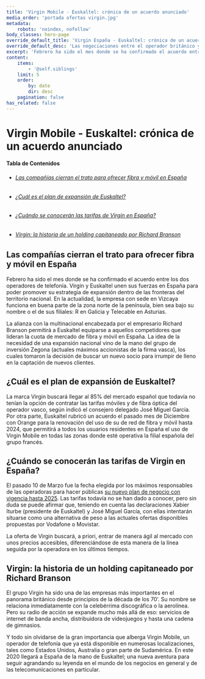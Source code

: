 ```yaml
---
title: 'Virgin Mobile - Euskaltel: crónica de un acuerdo anunciado'
media_order: 'portada ofertas virgin.jpg'
metadata:
    robots: 'noindex, nofollow'
body_classes: hero-page
override_default_title: 'Virgin España - Euskaltel: crónica de un acuerdo anunciado'
override_default_desc: 'Las negociaciones entre el operador británico y la firma vasca ya han alcanzado buen puerto y a partir del segundo semestre de 2020 empezará la andadura de Virgin Mobile en España. ¡Descubre los detalles del acuerdo!'
excerpt: 'Febrero ha sido el mes donde se ha confirmado el acuerdo entre los dos operadores de telefonía. Virgin y Euskaltel unen sus fuerzas en España para poder promover su...'
content:
    items:
        - '@self.siblings'
    limit: 5
    order:
        by: date
        dir: desc
    pagination: false
has_related: false
---
```


# Virgin Mobile - Euskaltel: crónica de un acuerdo anunciado

<div class="mb-5"></div>

#### Tabla de Contenidos
<div class="links-list"></div>

* ######  <span class="magnet-link">[Las compañías cierran el trato para ofrecer fibra y móvil en España](#espana)</span>
* ######  <span class="magnet-link">[¿Cuál es el plan de expansión de Euskaltel?](#plan)</span>
* ######  <span class="magnet-link">[¿Cuándo se conocerán las tarifas de Virgin en España?](#tarifas)</span>
* ######  <span class="magnet-link">[Virgin: la historia de un holding capitaneado por Richard Branson](#holding)</span>

<div class="mb-5"></div>

## <span id="espana">Las compañías cierran el trato para ofrecer fibra y móvil en España</span>

Febrero ha sido el mes donde se ha confirmado el acuerdo entre los dos operadores de telefonía. Virgin y Euskaltel unen sus fuerzas en España para poder promover su estrategia de expansión dentro de las fronteras del territorio nacional. En la actualidad, la empresa con sede en Vizcaya funciona en buena parte de la zona norte de la península, bien sea bajo su nombre o el de sus filiales: R en Galicia y Telecable en Asturias. 

La alianza con la multinacional encabezada por el empresario Richard Branson permitirá a Euskaltel equiparse a aquellos competidores que lideran la cuota de mercado de fibra y móvil en España. La idea de la necesidad de una expansión nacional vino de la mano del grupo de inversión Zegona (actuales máximos accionistas de la firma vasca), los cuales tomaron la decisión de buscar un nuevo socio para irrumpir de lleno en la captación de nuevos clientes.
    
<div class="mb-5"></div>
    
## <span id="plan">¿Cuál es el plan de expansión de Euskaltel?</span>
   
La marca Virgin buscará llegar al 85% del mercado español que todavía no tenían la opción de contratar las tarifas móviles y de fibra óptica del operador vasco, según indicó el consejero delegado José Miguel García. Por otra parte, Euskaltel rubricó un acuerdo el pasado mes de Diciembre con Orange para la renovación del uso de su de red de fibra y móvil hasta 2024, que permitirá a todos los usuarios residentes en España el uso de Virgin Mobile en todas las zonas donde esté operativa la filial española del grupo francés.

<div class="mb-5"></div>
    
## <span id="tarifas">¿Cuándo se conocerán las tarifas de Virgin en España?</span>

El pasado 10 de Marzo fue la fecha elegida por los máximos responsables de las operadoras para hacer públicas [su nuevo plan de negocio con vigencia hasta 2025](https://virgin-pre.bysidecar.me/es/home/virgin-mobile-el-plan-de-negocio-2020-2025-de-euskaltel). Las tarifas todavía no se han dado a conocer, pero sin duda se puede afirmar que, teniendo en cuenta las declaraciones Xabier Iturbe (presidente de Euskaltel) y José Miguel García, con ellas intentarán situarse como una alternativa de peso a las actuales ofertas disponibles propuestas por Vodafone o Movistar.

La oferta de Virgin buscará, a priori, entrar de manera ágil al mercado con unos precios accesibles, diferenciándose de esta manera de la línea seguida por la operadora en los últimos tiempos. 

<div class="mb-5"></div>
    
## <span id="holding">Virgin: la historia de un holding capitaneado por Richard Branson</span>

El grupo Virgin ha sido una de las empresas más importantes en el panorama británico desde principios de la década de los 70’. Su nombre se relaciona inmediatamente con la celebérrima discográfica o la aerolínea. Pero su radio de acción se expande mucho más allá de eso: servicios de internet de banda ancha, distribuidora de videojuegos y hasta una cadena de gimnasios. 

Y todo sin olvidarse de la gran importancia que alberga Virgin Mobile, un operador de telefonía que ya está disponible en numerosas localizaciones, tales como Estados Unidos, Australia o gran parte de Sudamérica. En este 2020 llegará a España de la mano de Euskaltel; una nueva aventura para seguir agrandando su leyenda en el mundo de los negocios en general y de las telecomunicaciones en particular.



    
